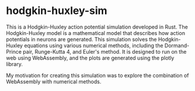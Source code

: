 # hodgkin-huxley-sim
This is a Hodgkin-Huxley action potential simulation developed in Rust. The Hodgkin-Huxley model is a mathematical model that describes how action potentials in neurons are generated. This simulation solves the Hodgkin-Huxley equations using various numerical methods, including the Dormand-Prince pair, Runge-Kutta 4, and Euler's method. It is designed to run on the web using WebAssembly, and the plots are generated using the plotly library.

My motivation for creating this simulation was to explore the combination of WebAssembly with numerical methods.
